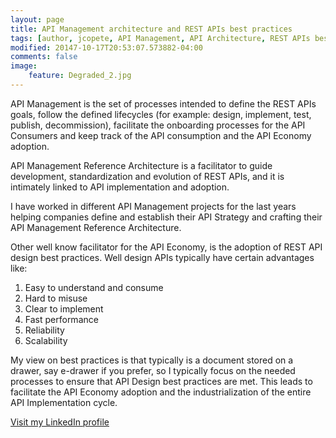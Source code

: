 ```yaml
---
layout: page
title: API Management architecture and REST APIs best practices
tags: [author, jcopete, API Management, API Architecture, REST APIs best practices]
modified: 20147-10-17T20:53:07.573882-04:00
comments: false
image:
    feature: Degraded_2.jpg
---
```



API Management is the set of processes intended to define the REST APIs goals, follow the defined lifecycles (for example: design, implement, test, publish, decommission), facilitate the onboarding processes for the API Consumers and keep track of the API consumption and the API Economy adoption.

API Management Reference Architecture is a facilitator to guide development, standardization and evolution of REST APIs, and it is intimately linked to API implementation and adoption. 

I have worked in different API Management projects for the last years helping companies define and establish their API Strategy and crafting their API Management Reference Architecture.

Other well know facilitator for the API Economy, is the adoption of REST API design best practices. Well design APIs typically have certain advantages like:

1. Easy to understand and consume
2. Hard to misuse
3. Clear to implement
4. Fast performance
5. Reliability
6. Scalability

My view on best practices is that typically is a document stored on a drawer, say e-drawer if you prefer, so I typically focus on the needed processes to ensure that API Design best practices are met. This leads to facilitate the API Economy adoption and the industrialization of the entire API Implementation cycle.

<a markdown="0" href="http://linkedin.com/in/jcopete" class="btn">Visit my LinkedIn profile</a>
